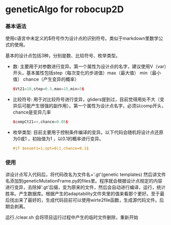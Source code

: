 # geneticAlgo for robocup2D

### 基本语法
使用c语言中未定义的$符号作为设计点的识别符号。类似于markdown里数学公式的使用。 

基本的设计点包括3种，分别是数、比较符号、枚举类型。 
* 数: 主要用于对参数进行变异。第一个属性为设计点的名字，建议使用V（var）开头，基本属性包括step（每次变化的步进值）max（最大值） min（最小值） chance（产生变异的概率）
    ```c++
    $Vt21=10,step=0.5,max=15,min=5$ 
    ```
* 比较符号: 用于对比较符号进行变异，gliders提到过，目前觉得用处不大（变异后可能产生很强的副作用）。第一个属性为设计点名字，必须以comp开头，chance是变异几率
    ```c++
    $compCt21=<,chance=0.05$
    ```
* 枚举类型: 目前主要用于控制条件编译的变异。以下代码会随机将设计点还原为0或1 ，初始值为1 ，以0.1的概率进行变异。
  ```c++
  #if $enumt1=1,opt=0|1,chance=0.1$
  ```

### 使用
讲设计点写入代码后，将代码改名为文件名+'.gt'(genetic templates) 然后讲文件名添加到geneticMutationFrame.py的files里。程序就会根据设计点规定的内容进行变异，去除掉'.gt'后缀，变为原来的文件，然后会自动进行编译，运行，统计胜率。产生数据库。根据产生的adaptability文件夹里的值来看那个更好。至于最后找出来了最好的，生成代码目前可以使用wirte2file函数，生成源代码文件。后期会剥离。

运行./clear.sh 会将项目运行过程中产生的临时文件删除，重新开始